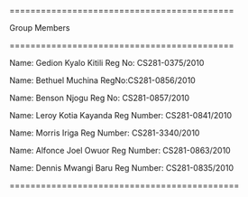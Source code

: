 ===========================================

Group Members

===========================================

Name: Gedion Kyalo Kitili
Reg No: CS281-0375/2010

Name: Bethuel Muchina
RegNo:CS281-0856/2010

Name: Benson Njogu
Reg No: CS281-0857/2010

Name: Leroy Kotia Kayanda
Reg Number: CS281-0841/2010

Name: Morris Iriga
Reg Number: CS281-3340/2010


Name: Alfonce Joel Owuor
Reg Number: CS281-0863/2010

Name: Dennis Mwangi Baru
Reg Number: CS281-0835/2010

============================================
